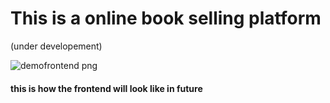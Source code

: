 # This is a online book selling platform

(under developement)

<img src="https://i.pinimg.com/originals/c7/63/55/c76355a55c254c02537c78fbee6ec3df.jpg" alt="demofrontend png">

<h4>this is how the frontend will look like in future</h4>
